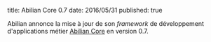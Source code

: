 title: Abilian Core 0.7
date: 2016/05/31
published: true

Abilian annonce la mise à jour de son *framework* de développement d'applications métier [Abilian Core](https://github.com/abilian/abilian-core/) en version 0.7.
